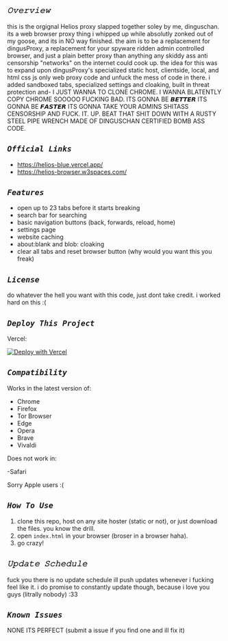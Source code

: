 ## ***`𝙾𝚟𝚎𝚛𝚟𝚒𝚎𝚠`***

this is the orgignal Helios proxy slapped together soley by me, dinguschan. its a web browser proxy thing i whipped up while absolutly zonked out of my goose, and its in NO way finished. the aim is to be a replacement for dingusProxy, a replacement for your spyware ridden admin controlled browser, and just a plain better proxy than anything any skiddy ass anti censorship "networks" on the internet could cook up. the idea for this was to expand upon dingusProxy's specialized static host, clientside, local, and html css js only web proxy code and unfuck the mess of code in there. i added sandboxed tabs, specialized settings and cloaking, built in threat protection and- I JUST WANNA TO CLONE CHROME. I WANNA BLATENTLY COPY CHROME SOOOOO FUCKING BAD. ITS GONNA BE 𝘽𝙀𝙏𝙏𝙀𝙍 ITS GONNA BE 𝙁𝘼𝙎𝙏𝙀𝙍 ITS GONNA TAKE YOUR ADMINS SHITASS CENSORSHIP AND FUCK. IT. UP. BEAT THAT SHIT DOWN WITH A RUSTY STEEL PIPE WRENCH MADE OF DINGUSCHAN CERTIFIED BOMB ASS CODE.

## ***`Official Links`***

- https://helios-blue.vercel.app/
- https://helios-browser.w3spaces.com/

## ***`Features`***

- open up to 23 tabs before it starts breaking
- search bar for searching
- basic navigation buttons (back, forwards, reload, home)
- settings page
- website caching
- about:blank and blob: cloaking
- clear all tabs and reset browser button (why would you want this you freak)

## ***`License`***

do whatever the hell you want with this code, just dont take credit. i worked hard on this :(

## ***`Deploy This Project`***
Vercel:
 
[![Deploy with Vercel](https://vercel.com/button)](https://vercel.com/new/clone?repository-url=https%3A%2F%2Fgithub.com%2Fdinguschan-owo%2FHelios%2Ftree%2Fmain%2F)

## ***`Compatibility`***

Works in the latest version of:

- Chrome
- Firefox
- Tor Browser
- Edge
- Opera
- Brave
- Vivaldi

Does not work in:

-Safari

Sorry Apple users :(

## ***`How To Use`***

1. clone this repo, host on any site hoster (static or not), or just download the files. you know the drill.
2. open `index.html` in your browser (broser in a browser haha).
3. go crazy!

## ***`𝚄𝚙𝚍𝚊𝚝𝚎 𝚂𝚌𝚑𝚎𝚍𝚞𝚕𝚎`***

fuck you there is no update schedule ill push updates whenever i fucking feel like it. i do promise to constantly update though, because i love you guys (litrally nobody) :33

## ***`Known Issues`***

NONE ITS PERFECT (submit a issue if you find one and ill fix it)
